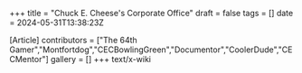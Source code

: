 +++
title = "Chuck E. Cheese's Corporate Office"
draft = false
tags = []
date = 2024-05-31T13:38:23Z

[Article]
contributors = ["The 64th Gamer","Montfortdog","CECBowlingGreen","Documentor","CoolerDude","CECMentor"]
gallery = []
+++
text/x-wiki